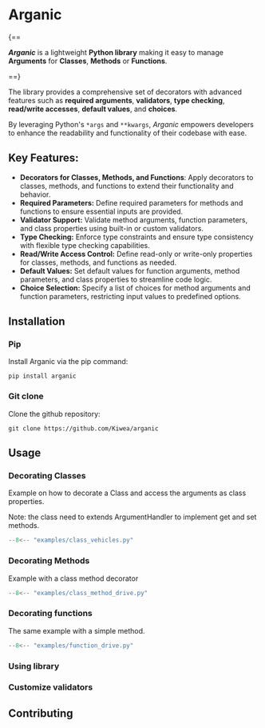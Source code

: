 # Arganic

{==

***Arganic*** is a lightweight **Python library** making it easy to manage **Arguments** for **Classes**, **Methods** or **Functions**.

==}

The library provides a comprehensive set of decorators with advanced features such as
**required arguments**, **validators**, **type checking**,
**read/write accesses**, **default values**, and **choices**.

By leveraging Python's `*args` and `**kwargs`, *Arganic*
empowers developers to enhance the readability and functionality of
their codebase with ease.

## Key Features:

 - **Decorators for Classes, Methods, and Functions**: Apply decorators to classes, methods, and functions to extend their functionality and behavior.
 - **Required Parameters:** Define required parameters for methods and functions to ensure essential inputs are provided.
 - **Validator Support:** Validate method arguments, function parameters, and class properties using built-in or custom validators.
 - **Type Checking:** Enforce type constraints and ensure type consistency with flexible type checking capabilities.
 - **Read/Write Access Control:** Define read-only or write-only properties for classes, methods, and functions as needed.
 - **Default Values:** Set default values for function arguments, method parameters, and class properties to streamline code logic.
 - **Choice Selection:** Specify a list of choices for method arguments and function parameters, restricting input values to predefined options.

## Installation

### Pip

Install Arganic via the pip command:

    pip install arganic

### Git clone

Clone the github repository:

    git clone https://github.com/Kiwea/arganic

## Usage

### Decorating Classes

Example on how to decorate a Class and access the arguments as class properties.

Note: the class need to extends ArgumentHandler to implement get and set methods.

``` py title="A simple Vehicle class with three arguments/properties."
--8<-- "examples/class_vehicles.py"
```

### Decorating Methods

Example with a class method decorator

``` py title="A simple method with two arguments."
--8<-- "examples/class_method_drive.py"
```

### Decorating functions

The same example with a simple method.

``` py title="A simple method with two arguments."
--8<-- "examples/function_drive.py"
```

### Using library

### Customize validators

## Contributing